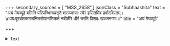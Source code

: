 +++
secondary_sources = [ "MSS_2658",]
jsonClass = "Subhaashita"
text = "अयं मेघव्यूहे बलिनि परिपन्थिन्यपसृते शरज्जन्याः स्वैरं हसितमिव हर्षादविरतम्।  \nपयःपूरभ्रंशक्रमजनितसोपानसिकते नदीतीरे धीरं चरति विशदः खञ्जनगणः॥"
title = "अयं मेघव्यूहे"

+++

<details><summary>Text</summary>

अयं मेघव्यूहे बलिनि परिपन्थिन्यपसृते शरज्जन्याः स्वैरं हसितमिव हर्षादविरतम्।  
पयःपूरभ्रंशक्रमजनितसोपानसिकते नदीतीरे धीरं चरति विशदः खञ्जनगणः॥
</details>

